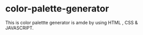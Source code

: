 # color-palette-generator
This is color palettte generator is amde by using HTML , CSS &amp; JAVASCRIPT. 
